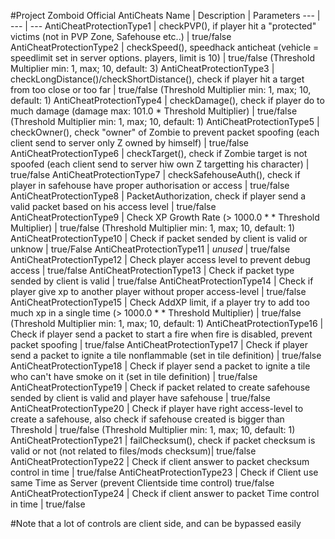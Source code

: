 #Project Zomboid Official AntiCheats
Name | Description | Parameters
--- | --- | ---
AntiCheatProtectionType1 | checkPVP(), if player hit a "protected" victims (not in PVP Zone, Safehouse etc..) | true/false
AntiCheatProtectionType2 | checkSpeed(), speedhack anticheat (vehicle = speedlimit set in server options. players, limit is 10) | true/false (Threshold Multiplier min: 1, max; 10, default: 3)
AntiCheatProtectionType3 | checkLongDistance()/checkShortDistance(), check if player hit a target from too close or too far | true/false (Threshold Multiplier min: 1, max; 10, default: 1)
AntiCheatProtectionType4 | checkDamage(), check if player do to much damage (damage max: 101.0 * Threshold Multiplier) | true/false (Threshold Multiplier min: 1, max; 10, default: 1)
AntiCheatProtectionType5 | checkOwner(), check "owner" of Zombie to prevent packet spoofing (each client send to server only Z owned by himself) | true/false
AntiCheatProtectionType6 | checkTarget(), check if Zombie target is not spoofed (each client send to server hiw own Z targetting his character) | true/false
AntiCheatProtectionType7 | checkSafehouseAuth(), check if player in safehouse have proper authorisation or access | true/false
AntiCheatProtectionType8 | PacketAuthorization, check if player send a valid packet based on his access level | true/false
AntiCheatProtectionType9 | Check XP Growth Rate (> 1000.0 * * Threshold Multiplier) | true/false (Threshold Multiplier min: 1, max; 10, default: 1)
AntiCheatProtectionType10 | Check if packet sended by client is valid or unknow | true/False
AntiCheatProtectionType11 | *unused* | true/false
AntiCheatProtectionType12 | Check player access level to prevent debug access | true/false
AntiCheatProtectionType13 | Check if packet type sended by client is valid | true/false
AntiCheatProtectionType14 | Check if player give xp to another player without proper access-level | true/false
AntiCheatProtectionType15 | Check AddXP limit, if a player try to add too much xp in a single time (> 1000.0 * * Threshold Multiplier) | true/false (Threshold Multiplier min: 1, max; 10, default: 1)
AntiCheatProtectionType16 | Check if player send a packet to start a fire when fire is disabled, prevent packet spoofing | true/false
AntiCheatProtectionType17 | Check if player send a packet to ignite a tile nonflammable (set in tile definition) | true/false 
AntiCheatProtectionType18 | Check if player send a packet to ignite a tile who can't have smoke on it (set in tile definition) | true/false 
AntiCheatProtectionType19 | Check if packet related to create safehouse sended by client is valid and player have safehouse | true/false
AntiCheatProtectionType20 | Check if player have right access-level to create a safehouse, also check if safehouse created is bigger than Threshold | true/false (Threshold Multiplier min: 1, max; 10, default: 1) 
AntiCheatProtectionType21 | failChecksum(), check if packet checksum is valid or not (not related to files/mods checksum)| true/false
AntiCheatProtectionType22 | Check if client answer to packet checksum control in time | true/false
AntiCheatProtectionType23 | Check if Client use same Time as Server (prevent Clientside time control) true/false
AntiCheatProtectionType24 | Check if client answer to packet Time control in time | true/false

#Note that a lot of controls are client side, and can be bypassed easily
